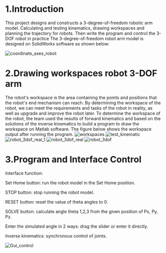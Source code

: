 # 1.Introduction

This project designs and constructs a 3-degree-of-freedom robotic arm model. Calculating and testing kinematics, drawing workspaces and planning the trajectory for robots. Then write the program and control the 3-DOF robot in practice
The 3-degree-of-freedom robot arm model is designed on SolidWorks software as shown below:

![coordinate_axes_robot](https://github.com/tranvanthe123/3-DOF-ROBOT-ARM/assets/86809706/2736f4e8-916a-4ceb-9249-28dc4a1e8cfa)

# 2.Drawing workspaces robot 3-DOF arm

The robot's workspace is the area containing the points and positions that the robot's end mechanism can reach. By determining the workspace of the robot, we can meet the requirements and tasks of the robot in reality, as well as upgrade and improve the robot later. To determine the workspace of the robot, the team used the results of forward kinematics and based on the solutions of the inverse kinematics to build a program to draw the workspace on Matlab software. 
The figure below shows the workspace output after running the program.
![workspaces](https://github.com/tranvanthe123/3-DOF-ROBOT-ARM/assets/86809706/3f2cd2f8-9036-41dd-ada1-d041d7b04cc8)
![test_kinematic](https://github.com/tranvanthe123/3-DOF-ROBOT-ARM/assets/86809706/159a38e7-7207-4267-97ea-96f02b58cef2)
![robot_3dof_real_1](https://github.com/tranvanthe123/3-DOF-ROBOT-ARM/assets/86809706/3104dbb5-1303-4800-a1e7-d461c0372670)
![robot_3dof_real](https://github.com/tranvanthe123/3-DOF-ROBOT-ARM/assets/86809706/fd64f365-57e7-4fa7-b509-7b5aa3d93fc0)
![robot_3dof](https://github.com/tranvanthe123/3-DOF-ROBOT-ARM/assets/86809706/7185410e-66a6-4f8c-b302-9fef33ec6205)

# 3.Program and Interface Control

Interface function:

Set Home button: run the robot model in the Set Home position.

STOP button: stop running the robot model.

RESET button: reset the value of theta angles to 0.

SOLVE button: calculate angle theta 1,2,3 from the given position of Px, Py, Pz.

Enter the simulated angle in 2 ways: drag the slider or enter it directly.

Inverse kinematics: synchronous control of joints.

![Gui_control](https://github.com/tranvanthe123/3-DOF-ROBOT-ARM/assets/86809706/bf6efc1b-905b-497b-ae66-9debde0e7b21)
